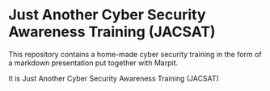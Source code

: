 # Just Another Cyber Security Awareness Training (JACSAT)

This repository contains a home-made cyber security training in the form of a markdown presentation put together with Marpit.

It is Just Another Cyber Security Awareness Training (JACSAT)

